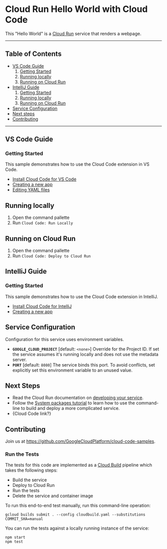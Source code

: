 # Cloud Run Hello World with Cloud Code

This "Hello World" is a [Cloud Run](https://cloud.google.com/run/docs) service that renders a webpage.

----
## Table of Contents

* [VS Code Guide](#vs-code-guide)
    1. [Getting Started](#getting-started])
    2. [Running locally](#running-locally)
    3. [Running on Cloud Run](#running-on-cloud-run)
* [IntelliJ Guide](#intellij-guide)
    1. [Getting Started](#getting-started])
    2. [Running locally](#running-locally)
    3. [Running on Cloud Run](#running-on-cloud-run)
* [Service Configuration](#service-configuration)
* [Next steps](#next-steps)
* [Contributing](#contributing)
----

## VS Code Guide

### Getting Started

This sample demonstrates how to use the Cloud Code extension in VS Code.

* [Install Cloud Code for VS Code](https://cloud.google.com/code/docs/vscode/install)
* [Creating a new app](https://cloud.google.com/code/docs/vscode/creating-an-application)
* [Editing YAML files](https://cloud.google.com/code/docs/vscode/yaml-editing)

## Running locally

1. Open the command pallette
2. Run `Cloud Code: Run Locally`

## Running on Cloud Run

1. Open the command pallette
2. Run `Cloud Code: Deploy to Cloud Run`

## IntelliJ Guide

### Getting Started

This sample demonstrates how to use the Cloud Code extension in IntelliJ.

* [Install Cloud Code for IntelliJ](https://cloud.google.com/code/docs/intellij/install)
* [Creating a new app](https://cloud.google.com/code/docs/intellij/create-run-app)

## Service Configuration

Configuration for this service uses environment variables.

* **`GOOGLE_CLOUD_PROJECT`** [default: `<none>`] Override for the Project ID. If set the service assumes it's running locally and does not use the metadata server.
* **`PORT`** [default: `8080`] The service binds this port. To avoid conflicts, set explicitly set this environment variable to an unused value.

## Next Steps

* Read the Cloud Run documentation on [developing your service](https://cloud.google.com/run/docs/developing).
* Follow the [System packages tutorial](https://cloud.google.com/run/docs/tutorials/system-packages) to learn how to use the command-line to build and deploy a more complicated service.
* {Cloud Code link?}

## Contributing

Join us at https://github.com/GoogleCloudPlatform/cloud-code-samples.

### Run the Tests

The tests for this code are implemented as a [Cloud Build](https://cloud.google.com/cloud-build) pipeline which takes the following steps:

* Build the service
* Deploy to Cloud Run
* Run the tests
* Delete the service and container image

To run this end-to-end test manually, run this command-line operation:

```
gcloud builds submit . --config cloudbuild.yaml --substitutions COMMIT_SHA=manual
```

You can run the tests against a locally running instance of the service:

```
npm start
npm test
```
